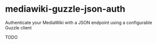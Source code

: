 # mediawiki-guzzle-json-auth
Authenticate your MediaWiki with a JSON endpoint using a configurable Guzzle client

TODO
